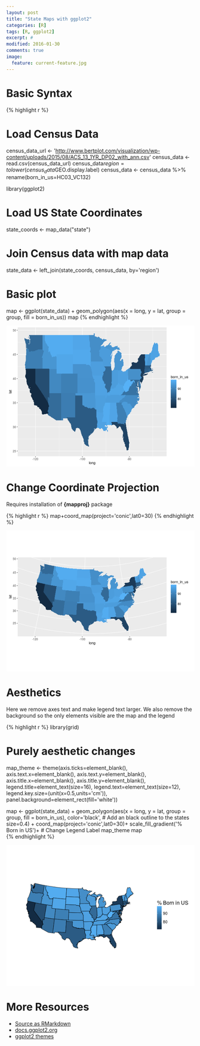 ```yaml
---
layout: post
title: "State Maps with ggplot2"
categories: [R]
tags: [R, ggplot2]
excerpt: #
modified: 2016-01-30
comments: true
image:
  feature: current-feature.jpg
---
```




# Basic Syntax


{% highlight r %}
# Load Census Data
census_data_url <- 'http://www.bertplot.com/visualization/wp-content/uploads/2015/08/ACS_13_1YR_DP02_with_ann.csv'
census_data <- read.csv(census_data_url)
census_data$region = tolower(census_data$GEO.display.label)
census_data <- census_data %>% rename(born_in_us=HC03_VC132)
 
library(ggplot2)
# Load US State Coordinates
state_coords <- map_data("state")

# Join Census data with map data
state_data <- left_join(state_coords,
                       census_data,
                       by='region')

# Basic plot
map <- 
  ggplot(state_data) +
  geom_polygon(aes(x = long, y = lat,
                   group = group,
                   fill = born_in_us))
map
{% endhighlight %}

<img src="/figure/source/2016-01-26-ggplot-statemaps/unnamed-chunk-1-1.png" title="plot of chunk unnamed-chunk-1" alt="plot of chunk unnamed-chunk-1" style="display: block; margin: auto;" />

# Change Coordinate Projection
Requires installation of <b>{mapproj}</b> package

{% highlight r %}
map+coord_map(project='conic',lat0=30)
{% endhighlight %}

<img src="/figure/source/2016-01-26-ggplot-statemaps/unnamed-chunk-2-1.png" title="plot of chunk unnamed-chunk-2" alt="plot of chunk unnamed-chunk-2" style="display: block; margin: auto;" />

# Aesthetics

Here we remove axes text and make legend text larger.  We also remove the background so the only elements visible are the map and the legend


{% highlight r %}
library(grid)

# Purely aesthetic changes
map_theme <- 
  theme(axis.ticks=element_blank(),
        axis.text.x=element_blank(),
        axis.text.y=element_blank(),
        axis.title.x=element_blank(),
        axis.title.y=element_blank(),
        legend.title=element_text(size=16),
        legend.text=element_text(size=12),
        legend.key.size=(unit(x=0.5,units='cm')),
        panel.background=element_rect(fill='white'))

map <- 
  ggplot(state_data) +
  geom_polygon(aes(x = long, y = lat,
                   group = group,
                   fill = born_in_us),
               color='black',           # Add an black outline to the states
               size=0.4) +
  coord_map(project='conic',lat0=30)+
  scale_fill_gradient('% Born in US')+  # Change Legend Label
  map_theme
map  
{% endhighlight %}

<img src="/figure/source/2016-01-26-ggplot-statemaps/unnamed-chunk-3-1.png" title="plot of chunk unnamed-chunk-3" alt="plot of chunk unnamed-chunk-3" style="display: block; margin: auto;" />

# More Resources
- [Source as RMarkdown](https://github.com/rweyant/bertplot/blob/master/R/tutorials/ggplot-statemaps/ggplot-statemaps.Rmd)
- [docs.ggplot2.org](http://docs.ggplot2.org/current/geom_polygon.html)
- [ggplot2 themes](http://docs.ggplot2.org/dev/vignettes/themes.html)
